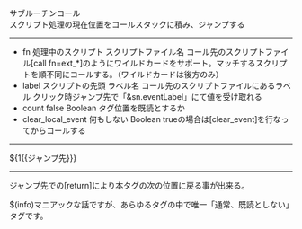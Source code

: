 サブルーチンコール  
スクリプト処理の現在位置をコールスタックに積み、ジャンプする

***
- fn		処理中のスクリプト	スクリプトファイル名	コール先のスクリプトファイル[call fn=ext_*]のようにワイルドカードをサポート。マッチするスクリプトを順不同にコールする。（ワイルドカードは後方のみ）
- label		スクリプトの先頭	ラベル名	コール先のスクリプトファイルにあるラベル	クリック時ジャンプ先で「&sn.eventLabel」にて値を受け取れる
- count		false	Boolean	タグ位置を既読とするか
- clear_local_event		何もしない	Boolean	trueの場合は[clear_event]を行なってからコールする

***
${1{{ジャンプ先}}}

***
ジャンプ先での[return]により本タグの次の位置に戻る事が出来る。

$(info)マニアックな話ですが、あらゆるタグの中で唯一「通常、既読としない」タグです。
